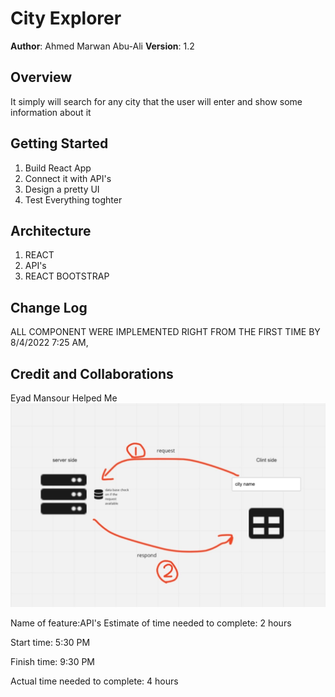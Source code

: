 # City Explorer

**Author**: Ahmed Marwan Abu-Ali
**Version**: 1.2

## Overview
It simply will search for any city that the user will enter and show some information about it 

## Getting Started
1) Build React App 
2) Connect it with API's
3) Design a pretty UI
4) Test Everything toghter


## Architecture
1) REACT
2) API's
3) REACT BOOTSTRAP 

## Change Log
ALL COMPONENT WERE IMPLEMENTED RIGHT FROM THE FIRST TIME BY 8/4/2022 7:25 AM,

## Credit and Collaborations
Eyad Mansour Helped Me 
![Data Flow](s.jpg)


Name of feature:API's
Estimate of time needed to complete: 2 hours

Start time: 5:30 PM

Finish time: 9:30 PM

Actual time needed to complete: 4 hours